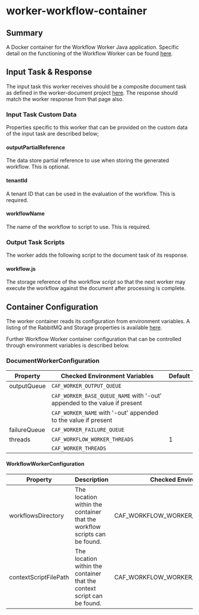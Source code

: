 # worker-workflow-container

## Summary

A Docker container for the Workflow Worker Java application. Specific detail on the functioning of the Workflow Worker can be found [here](../worker-workflow).

## Input Task & Response

The input task this worker receives should be a composite document task as defined in the worker-document project [here](https://github.com/CAFDataProcessing/worker-document/tree/develop/worker-document-shared#composite-document-handling). The response should match the worker response from that page also. 

### Input Task Custom Data

Properties specific to this worker that can be provided on the custom data of the input task are described below;

#### outputPartialReference

The data store partial reference to use when storing the generated workflow. This is optional.

#### tenantId

A tenant ID that can be used in the evaluation of the workflow. This is required.

#### workflowName

The name of the workflow to script to use. This is required.

### Output Task Scripts

The worker adds the following script to the document task of its response.

#### workflow.js

The storage reference of the workflow script so that the next worker may execute the workflow against the document after processing is complete.

## Container Configuration

The worker container reads its configuration from environment variables. A listing of the RabbitMQ and Storage properties is available [here](https://github.com/WorkerFramework/worker-framework/tree/develop/worker-default-configs).

Further Workflow Worker container configuration that can be controlled through environment variables is described below.

### DocumentWorkerConfiguration

| Property | Checked Environment Variables | Default               |
|----------|-------------------------------|-----------------------|
| outputQueue   |  `CAF_WORKER_OUTPUT_QUEUE`                  |   |
|               |   `CAF_WORKER_BASE_QUEUE_NAME` with '-out' appended to the value if present     |             |
|               |  `CAF_WORKER_NAME` with '-out' appended to the value if present                 |             |
| failureQueue  |  `CAF_WORKER_FAILURE_QUEUE`          |             |
| threads       |  `CAF_WORKFLOW_WORKER_THREADS`          |      1       |
|               |  `CAF_WORKER_THREADS`          |             |


#### WorkflowWorkerConfiguration

| Property | Description | Checked Environment Variables                        | Default               |
|----------|--------|------------------------------------------------------|-----------------------|
| workflowsDirectory | The location within the container that the workflow scripts can be found. | CAF_WORKFLOW_WORKER_WORKFLOW_DIRECTORY | undefined |
| contextScriptFilePath | The location within the container that the context script can be found. | CAF_WORKFLOW_WORKER_CONTEXT_JAVASCRIPT_PATH | undefined |
